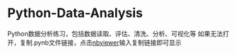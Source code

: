 # Python-Data-Analysis
Python数据分析练习，包括数据读取、评估、清洗、分析、可视化等
如果无法打开，复制.pynb文件链接，点击[nbviewer](https://nbviewer.org/)输入复制链接即可显示
